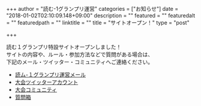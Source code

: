 +++
author = "読む-1グランプリ運営"
categories = ["お知らせ"]
date = "2018-01-02T02:10:09.148+09:00"
description = ""
featured = ""
featuredalt = ""
featuredpath = ""
linktitle = ""
title = "サイトオープン！"
type = "post"

+++

読む１グランプリ特設サイトオープンしました！  
サイトの内容や、ルール・参加方法などで質問がある場合は、  
下記のメール・ツイッター・コミュニティへご連絡ください。

- [読ム-１グランプリ運営メール](<mailto:yomuwan@outlook.jp>)
- [大会ツイッターアカウント](https://twitter.com/Yomu_1GP)
- [大会コミュニティ](https://com.nicovideo.jp/community/co3737919)
- [質問箱](https://peing.net/yomu_1gp)

